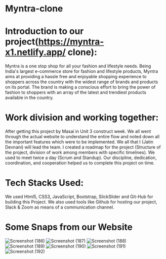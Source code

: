 # Myntra-clone

# Introduction to our project(https://myntra-x1.netlify.app/ clone):
Myntra is a one stop shop for all your fashion and lifestyle needs. Being India's largest e-commerce store for fashion and lifestyle products, Myntra aims at providing a hassle free and enjoyable shopping experience to shoppers across the country with the widest range of brands and products on its portal. The brand is making a conscious effort to bring the power of fashion to shoppers with an array of the latest and trendiest products available in the country.

# Work division and working together:
After getting this project by Masai in Unit 3 construct week. We all went through the actual website to understand the entire flow and noted down all the important features which were to be implemented. We all that I (Jatin Devnani) will lead the team. I created a roadmap for the project (Structure of the project, division of work among members with specific timelines). We used to meet twice a day (Scrum and Standup). Our discipline, dedication, coordination, and cooperation helped us to complete this project on time.

# Tech Stacks Used:
We used Html5, CSS3, JavaScript, Bootstrap, SlickSlider and Git-Hub for building this Project. We also used tools like Github for hosting our project, Slack & Zoom as means of a communication channel.

# Some Snaps from our Website
![Screenshot (186)](https://user-images.githubusercontent.com/81103012/166097990-8bab665a-bf30-407b-91ed-91e37958f59b.png)
![Screenshot (187)](https://user-images.githubusercontent.com/81103012/166097994-35aa7f93-8b9d-4206-a85b-77b6cf281d5b.png)
![Screenshot (188)](https://user-images.githubusercontent.com/81103012/166097996-72b0f8d8-37a0-413d-8b5c-faf8f70aa013.png)
![Screenshot (189)](https://user-images.githubusercontent.com/81103012/166097998-784185fd-e4e9-4f12-b8b7-9f887a08f179.png)
![Screenshot (190)](https://user-images.githubusercontent.com/81103012/166097999-2d962be4-4da7-44da-95c5-534c973b68f6.png)
![Screenshot (191)](https://user-images.githubusercontent.com/81103012/166098000-8e08192b-5bb1-44ad-a728-e4bf3c683099.png)
![Screenshot (192)](https://user-images.githubusercontent.com/81103012/166098005-0ff01ce9-42f5-476d-bf9b-1908cb664a44.png)
